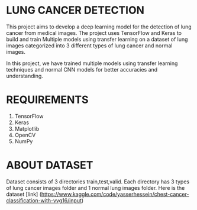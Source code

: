 # LUNG CANCER DETECTION

This project aims to develop a deep learning model for the detection of lung cancer from medical images. The project uses TensorFlow and Keras to build and train Multiple models using transfer learning on a dataset of lung images categorized into 3 different types of lung cancer and normal images.

In this project, we have trained multiple models using transfer learning techniques and normal CNN models for better accuracies and understanding.

# REQUIREMENTS
1) TensorFlow
2) Keras
3) Matplotlib
4) OpenCV
5) NumPy

# ABOUT DATASET
Dataset consists of 3 directories train,test,valid. Each directory has 3 types of lung cancer images folder and 1 normal lung images folder.
Here is the dataset [link] (https://www.kaggle.com/code/yasserhessein/chest-cancer-classification-with-vvg16/input)
